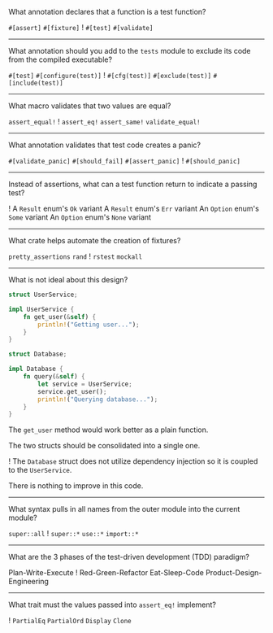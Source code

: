 What annotation declares that a function is a test function?

`#[assert]`
`#[fixture]`
! `#[test]`
`#[validate]`

---

What annotation should you add to the `tests` module to exclude its code from the compiled executable?

`#[test]`
`#[configure(test)]`
! `#[cfg(test)]`
`#[exclude(test)]`
`#[include(test)]`

---

What macro validates that two values are equal?

`assert_equal!`
! `assert_eq!`
`assert_same!`
`validate_equal!`

---

What annotation validates that test code creates a panic?

`#[validate_panic]`
`#[should_fail]`
`#[assert_panic]`
! `#[should_panic]`

---

Instead of assertions, what can a test function return to indicate a passing test?

! A `Result` enum's `Ok` variant
A `Result` enum's `Err` variant
An `Option` enum's `Some` variant
An `Option` enum's `None` variant

---

What crate helps automate the creation of fixtures?

`pretty_assertions`
`rand`
! `rstest`
`mockall`

---

What is not ideal about this design?

```rust
struct UserService;

impl UserService {
    fn get_user(&self) {
        println!("Getting user...");
    }
}

struct Database;

impl Database {
    fn query(&self) {
        let service = UserService;
        service.get_user();
        println!("Querying database...");
    }
}
```

The `get_user` method would work better as a plain function.

The two structs should be consolidated into a single one.

! The `Database` struct does not utilize dependency injection so it is coupled to the `UserService`.

There is nothing to improve in this code.

---

What syntax pulls in all names from the outer module into the current module?

`super::all`
! `super::*`
`use::*`
`import::*`

---

What are the 3 phases of the test-driven development (TDD) paradigm?

Plan-Write-Execute
! Red-Green-Refactor
Eat-Sleep-Code
Product-Design-Engineering

---

What trait must the values passed into `assert_eq!` implement?

! `PartialEq`
`PartialOrd`
`Display`
`Clone`
